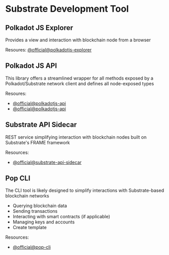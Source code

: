 
# Substrate Development Tool 

##  Polkadot JS Explorer 
Provides a view and interaction with blockchain node from a browser

Resoures:
[@official@polkadotjs-explorer](https://polkadot.js.org/apps/#/explorer)

## Polkadot JS API
This library offers a streamlined wrapper for all methods exposed by a Polkadot/Substrate network client and defines all node-exposed types

Resoures:
- [@official@polkadotjs-api](https://github.com/polkadot-js/api)
- [@official@polkadotjs-api](https://polkadot.js.org/docs/)


## Substrate API Sidecar
REST service simplifying interaction with blockchain nodes built on Substrate's FRAME framework

Resources:
- [@official@substrate-api-sidecar](https://github.com/paritytech/substrate-api-sidecar)


## Pop CLI
The CLI tool is likely designed to simplify interactions with Substrate-based blockchain networks

- Querying blockchain data
- Sending transactions
- Interacting with smart contracts (if applicable)
- Managing keys and accounts
- Create template

Resources:
- [@official@pop-cli](https://github.com/r0gue-io/pop-cli)


